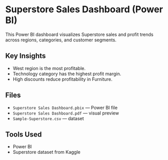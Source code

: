# Superstore Sales Dashboard (Power BI)

This Power BI dashboard visualizes Superstore sales and profit trends across regions, categories, and customer segments.

## Key Insights
- West region is the most profitable.
- Technology category has the highest profit margin.
- High discounts reduce profitability in Furniture.

## Files
- `Superstore Sales Dashboard.pbix` — Power BI file
- `Superstore Sales Dashboard.pdf` — visual preview
- `Sample-Superstore.csv` — dataset

## Tools Used
- Power BI
- Superstore dataset from Kaggle
